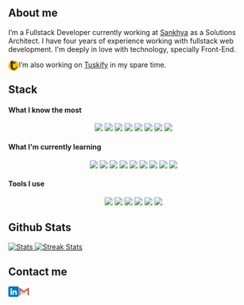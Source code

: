 <a><h2>About me</h2></a>

I’m a Fullstack Developer currently working at [Sankhya](https://www.sankhya.com.br) as a Solutions Architect. I have four years of experience working with fullstack web development. I'm deeply in love with technology, specially Front-End.

<a href="https://tuskify.herokuapp.com"><img align="left" src="https://raw.githubusercontent.com/GabrielBucsan/GabrielBucsan/main/assets/tusk.png" alt="icon | Tuskify" width="21px"/></a>I’m also working on [Tuskify](https://tuskify.app) in my spare time.

<a><h2>Stack</h2></a>

<a><h4>What I know the most</h4></a>
<p align="center">
<img src="https://img.shields.io/badge/javascript-%23323330.svg?style=for-the-badge&logo=javascript&logoColor=%23F7DF1E" height="25"/>
<img src="https://img.shields.io/badge/java-%23ED8B00.svg?style=for-the-badge&logo=java&logoColor=white" height="25"/>
<img src="https://img.shields.io/badge/c%23-%23239120.svg?style=for-the-badge&logo=c-sharp&logoColor=white" height="25">
<img src="https://img.shields.io/badge/angular.js-%23E23237.svg?style=for-the-badge&logo=angularjs&logoColor=white" height="25"/>
<img src="https://img.shields.io/badge/css3-%231572B6.svg?style=for-the-badge&logo=css3&logoColor=white" height="25"/>
<img src="https://img.shields.io/badge/html5-%23E34F26.svg?style=for-the-badge&logo=html5&logoColor=white" height="25"/>
<img src="https://img.shields.io/badge/Microsoft%20SQL%20Sever-CC2927?style=for-the-badge&logo=microsoft%20sql%20server&logoColor=white" height="25">
<img src="https://img.shields.io/badge/Oracle%20SQL-F80000?style=for-the-badge&logo=oracle&logoColor=whitee" height="25">
</p>

<a><h4>What I'm currently learning</h4></a>
<p align="center">
<img src="https://img.shields.io/badge/node.js-6DA55F?style=for-the-badge&logo=node.js&logoColor=white" height="25">
<img src="https://img.shields.io/badge/express.js-%23404d59.svg?style=for-the-badge&logo=express&logoColor=%2361DAFB" height="25">
<img src="https://img.shields.io/badge/vuejs-%2335495e.svg?style=for-the-badge&logo=vuedotjs&logoColor=%234FC08D" height="25">
<img src="https://img.shields.io/badge/Vuetify-1867C0?style=for-the-badge&logo=vuetify&logoColor=AEDDFF" height="25">
<img src="https://img.shields.io/badge/Sequelize-52B0E7?style=for-the-badge&logo=Sequelize&logoColor=white" height="25">
<img src="https://img.shields.io/badge/postgres-%23316192.svg?style=for-the-badge&logo=postgresql&logoColor=white" height="25">
<img src="https://img.shields.io/badge/-Swagger-%23Clojure?style=for-the-badge&logo=swagger&logoColor=white" height="25">
<img src="https://img.shields.io/badge/AWS-%23FF9900.svg?style=for-the-badge&logo=amazon-aws&logoColor=white" height="25">
<img src="https://img.shields.io/badge/docker-%230db7ed.svg?style=for-the-badge&logo=docker&logoColor=white" height="25">
</p>

<a><h4>Tools I use</h4></a>
<p align="center">
<img src="https://img.shields.io/badge/git-%23F05033.svg?style=for-the-badge&logo=git&logoColor=white" height="25">
<img src="https://img.shields.io/badge/Eclipse-FE7A16.svg?style=for-the-badge&logo=Eclipse&logoColor=white" height="25">
<img src="https://img.shields.io/badge/Visual%20Studio%20Code-0078d7.svg?style=for-the-badge&logo=visual-studio-code&logoColor=white" height="25">
<img src="https://img.shields.io/badge/Postman-FF6C37?style=for-the-badge&logo=postman&logoColor=white" height="25">
<img src="https://img.shields.io/badge/NPM-%23000000.svg?style=for-the-badge&logo=npm&logoColor=white" height="25">
<img src="https://img.shields.io/badge/figma-%23F24E1E.svg?style=for-the-badge&logo=figma&logoColor=white" height="25">
</p>

<a><h2>Github Stats</h2></a>
<div>
    <a href="https://github-readme-stats.vercel.app">
        <img width="49%" alt="Stats" src="https://github-readme-stats.vercel.app/api?&count_private=true&include_all_commits=true&username=GabrielBucsan&theme=onedark&custom_title=GitHub+Stats&hide_border=true"/>
    </a>
    <a href="https://github-readme-streak-stats.herokuapp.com">
        <img width="49%" alt="Streak Stats" src="https://github-readme-streak-stats.herokuapp.com/?user=GabrielBucsan&theme=onedark&hide_border=true"/>
    </a>
</div>

<a><h2>Contact me</h2></a>

<a href="https://www.linkedin.com/in/gbucsan/"><img align="left" src="https://raw.githubusercontent.com/GabrielBucsan/GabrielBucsan/main/assets/linkedin.png" alt="icon | LinkedIn" width="21px"/></a>
<a href="mailto:gabrielbucsan27@gmail.com"><img align="left" src="https://raw.githubusercontent.com/GabrielBucsan/GabrielBucsan/main/assets/gmail.png" alt="icon | Gmail" width="21px"/></a>
